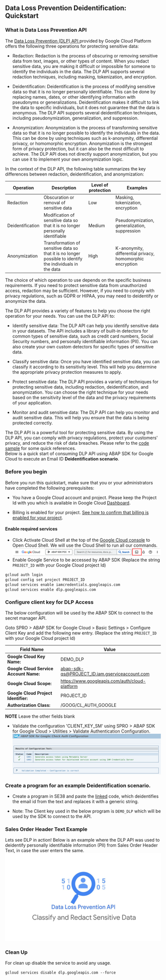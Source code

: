 Data Loss Prevention Deidentification: Quickstart
-------------------------------------------------

### What is Data Loss Prevention API

The [Data Loss Prevention (DLP) API ](https://cloud.google.com/dlp/)provided by Google Cloud Platform offers the following three operations for protecting sensitive data:

-   Redaction: Redaction is the process of obscuring or removing sensitive data from text, images, or other types of content. When you redact sensitive data, you are making it difficult or impossible for someone to identify the individuals in the data. The DLP API supports several redaction techniques, including masking, tokenization, and encryption.

-   Deidentification: Deidentification is the process of modifying sensitive data so that it is no longer personally identifiable. This can be done by replacing names, dates, or other identifying information with pseudonyms or generalizations. Deidentification makes it difficult to link the data to specific individuals, but it does not guarantee that the data is anonymous. The DLP API supports several deidentification techniques, including pseudonymization, generalization, and suppression.

-   Anonymization: Anonymization is the process of transforming sensitive data so that it is no longer possible to identify the individuals in the data. This can be done by using techniques such as k-anonymity, differential privacy, or homomorphic encryption. Anonymization is the strongest form of privacy protection, but it can also be the most difficult to achieve. The DLP API does not directly support anonymization, but you can use it to implement your own anonymization logic.

In the context of the DLP API, the following table summarizes the key differences between redaction, deidentification, and anonymization:

| Operation    | Description         | Level of protection | Examples         |
| ------------ | ------------------- | ------------- |------------- |
| Redaction    | Obscuration or removal of sensitive data | Low | Masking, tokenization, encryption |
| Deidentification    | Modification of sensitive data so that it is no longer personally identifiable | Medium | Pseudonymization, generalization, suppression |
| Anonymization    | Transformation of sensitive data so that it is no longer possible to identify the individuals in the data | High | K-anonymity, differential privacy, homomorphic encryption |

The choice of which operation to use depends on the specific business requirements. If you need to protect sensitive data from unauthorized access, redaction may be sufficient. However, if you need to comply with privacy regulations, such as GDPR or HIPAA, you may need to deidentify or anonymize the data.

The DLP API provides a variety of features to help you choose the right operation for your needs. You can use the DLP API to:
-   Identify sensitive data: The DLP API can help you identify sensitive data in your datasets. The API includes a library of built-in detectors for common types of sensitive data, such as credit card numbers, Social Security numbers, and personally identifiable information (PII). You can also create your own custom detectors for specific types of sensitive data.

-   Classify sensitive data: Once you have identified sensitive data, you can classify it according to its sensitivity level. This will help you determine the appropriate privacy protection measures to apply.

-   Protect sensitive data: The DLP API provides a variety of techniques for protecting sensitive data, including redaction, deidentification, and anonymization. You can choose the right technique for your needs based on the sensitivity level of the data and the privacy requirements of your application.

-   Monitor and audit sensitive data: The DLP API can help you monitor and audit sensitive data. This will help you ensure that the data is being protected correctly.

The DLP API is a powerful tool for protecting sensitive data. By using the DLP API, you can comply with privacy regulations, protect your customers' privacy, and reduce the risk of data breaches. Please refer to the [code sample](https://cloud.google.com/dlp/docs/samples) for some quick references.\
Below is a quick start of consuming DLP API using ABAP SDK for Google Cloud to execute an Email ID **Deidentification scenario**.

### Before you begin

Before you run this quickstart, make sure that you or your administrators have completed the following prerequisites:

-   You have a Google Cloud account and project. Please keep the Project Id with you which is available in Google Cloud [Dashboard](https://console.cloud.google.com/home/dashboard).

-   Billing is enabled for your project. [See how to confirm that billing is enabled for your project](https://cloud.google.com/billing/docs/how-to/verify-billing-enabled).

#### Enable required services

-   Click Activate Cloud Shell at the top of the [Google Cloud console](https://console.cloud.google.com/home/dashboard) to Open Cloud Shell. We will use the Cloud Shell to run all our commands.
![cloud Shell](images/img-cloud-shell.png)
-   Enable Google Service to be accessed by ABAP SDK (Replace the string `PROJECT_ID` with your Google Cloud project Id)
```
gcloud auth login
gcloud config set project PROJECT_ID
gcloud services enable iamcredentials.googleapis.com
gcloud services enable dlp.googleapis.com
```

### Configure client key for DLP Access

The below configuration will be used by the ABAP SDK to connect to the secret manager API.

Goto SPRO > ABAP SDK for Google Cloud > Basic Settings > Configure Client Key and add the following new entry. (Replace the string `PROJECT_ID` with your Google Cloud project Id)

| Field Name                             | Value         |
| ------------------------------------   | ------------- |
| **Google Cloud Key Name:**             | DEMO_DLP |
| **Google Cloud Service Account Name:** | abap-sdk-qs@PROJECT_ID.iam.gserviceaccount.com |
| **Google Cloud Scope:**                | https://www.googleapis.com/auth/cloud-platform |
| **Google Cloud Project Identifier:**   | PROJECT_ID |
| **Authorization Class:**               | /GOOG/CL_AUTH_GOOGLE |

**NOTE** Leave the other fields blank

*  Validate the configuration 'CLIENT_KEY_SM' using SPRO > ABAP SDK for Google Cloud > Utilities > Validate Authentication Configuration.
![Validate Config](images/img-validate-config1-sm.png)

### Create a program for an example Deidentification scenario.

-   Create a program in SE38 and paste the [linked](zr_qs_dlp_deidentify.prog.abap) code, which deidentifies the email id from the text and replaces it with a generic string. 

-   Note: The Client key used in the below program is `DEMO_DLP` which will be used by the SDK to connect to the API.

### Sales Order Header Text Example

Lets see DLP in action! Below is an example where the DLP API was used to deidentify personally identifiable information (PII) from Sales Order Header Text, in case the user enters the same.
[![Watch the video](images/img-dlp-logo.jpg)](videos/vid-dlp-email-deidentification.mp4)




### Clean Up

For clean up disable the service to avoid any usage.

```
gcloud services disable dlp.googleapis.com --force
```